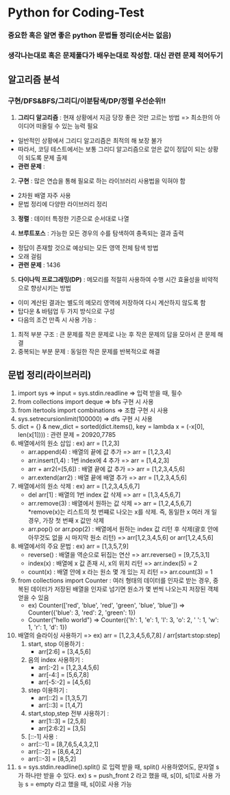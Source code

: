 # Python for Coding-Test

### 중요한 혹은 알면 좋은 python 문법들 정리(순서는 없음) 
### 생각나는대로 혹은 문제풀다가 배우는대로 작성함. 대신 관련 문제 적어두기

## 알고리즘 분석
### 구현/DFS&BFS/그리디/이분탐색/DP/정렬 우선순위!!
1. **그리디 알고리즘** : 현재 상황에서 지금 당장 좋은 것만 고르는 방법 => 최소한의 아이디어 떠올릴 수 있는 능력 필요
- 일반적인 상황에서 그리디 알고리즘은 최적의 해 보장 불가
- 따라서, 코딩 테스트에서는 보통 그리디 알고리즘으로 얻은 값이 정답이 되는 상황이 되도록 문제 출제
- **관련 문제** :
  
2. **구현** : 많은 연습을 통해 필요로 하는 라이브러리 사용법을 익혀야 함
- 2차원 배열 자주 사용
- 문법 정리에 다양한 라이브러리 정리

3. **정렬** : 데이터 특정한 기준으로 순서대로 나열

4. **브루트포스** : 가능한 모든 경우의 수를 탐색하여 충족되는 결과 출력
- 정답이 존재할 것으로 예상되는 모든 영역 전체 탐색 방법
- 오래 걸림
- **관련 문제** : 1436

5. **다이나믹 프로그래밍(DP)** : 메모리를 적절히 사용하여 수행 시간 효율성을 비약적으로 향상시키는 방법
- 이미 계산된 결과는 별도의 메모리 영역에 저장하여 다시 계산하지 않도록 함
- 탑다운 & 바텀업 두 가지 방식으로 구성
- 다음의 조건 만족 시 사용 가능 : 
1) 최적 부분 구조 : 큰 문제를 작은 문제로 나눈 후 작은 문제의 답을 모아서 큰 문제 해결
2) 중복되는 부분 문제 : 동일한 작은 문제를 반복적으로 해결
  
## 문법 정리(라이브러리)
1) import sys => input = sys.stdin.readline => 입력 받을 때, 필수
2) from collections import deque => bfs 구현 시 사용
3) from itertools import combinations => 조합 구현 시 사용
4) sys.setrecursionlimit(100000) => dfs 구현 시 사용
5) dict = {} & new_dict = sorted(dict.items(), key = lambda x = (-x[0], len(x[1]))) : 관련 문제 = 20920,7785
6) 배열에서의 원소 삽입 : ex) arr = [1,2,3]
   - arr.append(4) : 배열의 끝에 값 추가 => arr = [1,2,3,4]
   - arr.insert(1,4) : 1번 index에 4 추가 => arr = [1,4,2,3]
   - arr + arr2(=[5,6]) : 배열 끝에 값 추가 => arr = [1,2,3,4,5,6]
   - arr.extend(arr2) : 배열 끝에 배열 추가 => arr = [1,2,3,4,5,6]
7) 배열에서의 원소 삭제 : ex) arr = [1,2,3,4,5,6,7]
   - del arr[1] : 배열의 1번 index 값 삭제 => arr = [1,3,4,5,6,7]
   - arr.remove(3) : 배열에서 원하는 값 삭제 => arr = [1,2,4,5,6,7]  *remove(x)는 리스트의 첫 번쨰로 나오는 x를 삭제. 즉, 동일한 x 여러 개 일 경우, 가장 첫 번째 x 값만 삭제
   - arr.pop() or arr.pop(2) : 배열에서 원하는 index 값 리턴 후 삭제(괄호 안에 아무것도 없을 시 마지막 원소 리턴) => arr[1,2,3,4,5,6] or arr[1,2,4,5,6]
8) 배열에서의 주요 문법 : ex) arr = [1,3,5,7,9] 
   - reverse() : 배열을 역순으로 뒤집는 연산 => arr.reverse() = [9,7,5,3,1]
   - index(x) : 배열에 x 값 존재 시, x의 위치 리턴 => arr.index(5) = 2
   - count(x) : 배열 안에 x 라는 원소 몇 개 있는 지 리턴 => arr.count(3) = 1
9) from collections import Counter : 여러 형태의 데이터를 인자로 받는 경우, 중복된 데이터가 저장된 배열을 인자로 넘기면 원소가 몇 번씩 나오는지 저장된 객체 얻을 수 있음
    - ex) Counter(['red', 'blue', 'red', 'green', 'blue', 'blue']) => Counter({'blue': 3, 'red': 2, 'green': 1})
    - Counter("hello world") => Counter({'h': 1, 'e': 1, 'l': 3, 'o': 2, ' ': 1, 'w': 1, 'r': 1, 'd': 1})
10) 배열의 슬라이싱 사용하기 => ex) arr = [1,2,3,4,5,6,7,8] / arr[start:stop:step]
    1) start, stop 이용하기 :
       - arr[2:6] = [3,4,5,6]
    2) 음의 index 사용하기 :
       - arr[:-2] = [1,2,3,4,5,6]
       - arr[-4:] = [5,6,7,8]
       - arr[-5:-2] = [4,5,6]
    3) step 이용하기 :
       - arr[::2] = [1,3,5,7]
       - arr[::3] = [1,4,7]
    4) start,stop,step 전부 사용하기 :
       - arr[1::3] = [2,5,8]
       - arr[2:6:2] = [3,5]
    6) [::-1] 사용 : 
      - arr[::-1] = [8,7,6,5,4,3,2,1]
      - arr[::-2] = [8,6,4,2]
      - arr[::-3] = [8,5,2]
11) s = sys.stdin.readline().split() 로 입력 받을 때,
    split() 사용하였어도, 문자열 s가 하나만 받을 수 있다. 
    ex) s = push_front 2 라고 했을 때, s[0], s[1]로 사용 가능
        s = empty 라고 했을 때, s[0]로 사용 가능 

